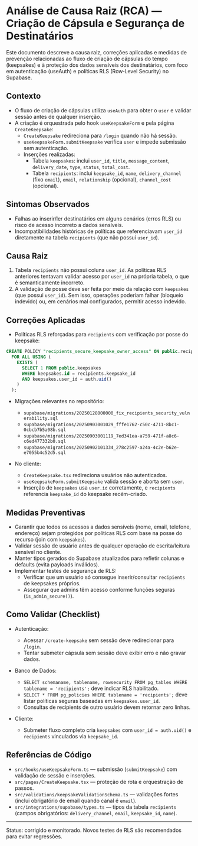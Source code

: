 # Análise de Causa Raiz (RCA) — Criação de Cápsula e Segurança de Destinatários

Este documento descreve a causa raiz, correções aplicadas e medidas de prevenção relacionadas ao fluxo de criação de cápsulas do tempo (keepsakes) e à proteção dos dados sensíveis dos destinatários, com foco em autenticação (useAuth) e políticas RLS (Row‑Level Security) no Supabase.

## Contexto

- O fluxo de criação de cápsulas utiliza `useAuth` para obter o `user` e validar sessão antes de qualquer inserção.
- A criação é orquestrada pelo hook `useKeepsakeForm` e pela página `CreateKeepsake`:
  - `CreateKeepsake` redireciona para `/login` quando não há sessão.
  - `useKeepsakeForm.submitKeepsake` verifica `user` e impede submissão sem autenticação.
  - Inserções realizadas:
    - Tabela `keepsakes`: inclui `user_id`, `title`, `message_content`, `delivery_date`, `type`, `status`, `total_cost`.
    - Tabela `recipients`: inclui `keepsake_id`, `name`, `delivery_channel` (fixo `email`), `email`, `relationship` (opcional), `channel_cost` (opcional).

## Sintomas Observados

- Falhas ao inserir/ler destinatários em alguns cenários (erros RLS) ou risco de acesso incorreto a dados sensíveis.
- Incompatibilidades históricas de políticas que referenciavam `user_id` diretamente na tabela `recipients` (que não possui `user_id`).

## Causa Raiz

1. Tabela `recipients` não possui coluna `user_id`. As políticas RLS anteriores tentavam validar acesso por `user_id` na própria tabela, o que é semanticamente incorreto.
2. A validação de posse deve ser feita por meio da relação com `keepsakes` (que possui `user_id`). Sem isso, operações poderiam falhar (bloqueio indevido) ou, em cenários mal configurados, permitir acesso indevido.

## Correções Aplicadas

- Políticas RLS reforçadas para `recipients` com verificação por posse do keepsake:

```sql
CREATE POLICY "recipients_secure_keepsake_owner_access" ON public.recipients
  FOR ALL USING (
    EXISTS (
      SELECT 1 FROM public.keepsakes 
      WHERE keepsakes.id = recipients.keepsake_id 
      AND keepsakes.user_id = auth.uid()
    )
  );
```

- Migrações relevantes no repositório:
  - `supabase/migrations/20250128000000_fix_recipients_security_vulnerability.sql`
  - `supabase/migrations/20250903001029_fffe1762-c50c-4711-8bc1-0cbcb7b5a08b.sql`
  - `supabase/migrations/20250903001119_7ed341ea-a759-471f-a8c6-c6ed477332b0.sql`
  - `supabase/migrations/20250902101334_278c2597-a24a-4c2e-b62e-e7055b4c52d5.sql`

- No cliente:
  - `CreateKeepsake.tsx` redireciona usuários não autenticados.
  - `useKeepsakeForm.submitKeepsake` valida sessão e aborta sem `user`.
  - Inserção de `keepsakes` usa `user.id` corretamente, e `recipients` referencia `keepsake_id` do keepsake recém-criado.

## Medidas Preventivas

- Garantir que todos os acessos a dados sensíveis (nome, email, telefone, endereço) sejam protegidos por políticas RLS com base na posse do recurso (join com `keepsakes`).
- Validar sessão de usuário antes de qualquer operação de escrita/leitura sensível no cliente.
- Manter tipos gerados do Supabase atualizados para refletir colunas e defaults (evita payloads inválidos).
- Implementar testes de segurança de RLS:
  - Verificar que um usuário só consegue inserir/consultar `recipients` de keepsakes próprios.
  - Assegurar que admins têm acesso conforme funções seguras (`is_admin_secure()`).

## Como Validar (Checklist)

- Autenticação:
  - Acessar `/create-keepsake` sem sessão deve redirecionar para `/login`.
  - Tentar submeter cápsula sem sessão deve exibir erro e não gravar dados.

- Banco de Dados:
  - `SELECT schemaname, tablename, rowsecurity FROM pg_tables WHERE tablename = 'recipients';` deve indicar RLS habilitado.
  - `SELECT * FROM pg_policies WHERE tablename = 'recipients';` deve listar políticas seguras baseadas em `keepsakes.user_id`.
  - Consultas de recipients de outro usuário devem retornar zero linhas.

- Cliente:
  - Submeter fluxo completo cria `keepsakes` com `user_id = auth.uid()` e `recipients` vinculados via `keepsake_id`.

## Referências de Código

- `src/hooks/useKeepsakeForm.ts` — submissão (`submitKeepsake`) com validação de sessão e inserções.
- `src/pages/CreateKeepsake.tsx` — proteção de rota e orquestração de passos.
- `src/validations/keepsakeValidationSchema.ts` — validações fortes (inclui obrigatório de email quando canal é `email`).
- `src/integrations/supabase/types.ts` — tipos da tabela `recipients` (campos obrigatórios: `delivery_channel`, `email`, `keepsake_id`, `name`).

---

Status: corrigido e monitorado. Novos testes de RLS são recomendados para evitar regressões.